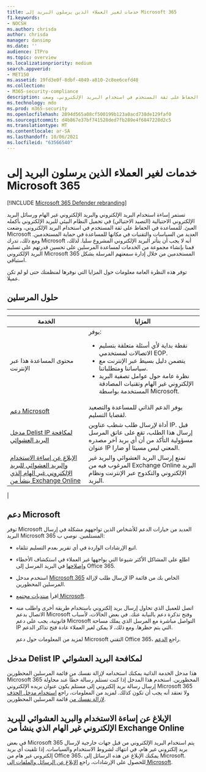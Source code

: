 ```yaml
---
title: خدمات لغير العملاء الذين يرسلون البريد إلى Microsoft 365
f1.keywords:
- NOCSH
ms.author: chrisda
author: chrisda
manager: dansimp
ms.date: ''
audience: ITPro
ms.topic: overview
ms.localizationpriority: medium
search.appverid:
- MET150
ms.assetid: 19fd3e0f-8dbf-4049-a810-2c8ee6cefd48
ms.collection:
- M365-security-compliance
description: للمساعدة في الحفاظ على ثقة المستخدم في استخدام البريد الإلكتروني، وضعت Microsoft سياسات وتقنيات متنوعة للمساعدة في حماية المستخدمين.
ms.technology: mdo
ms.prod: m365-security
ms.openlocfilehash: 2894d565a08cf500199b123a0acd738de129faf0
ms.sourcegitcommit: d4b867e37bf741528ded7fb289e4f6847228d2c5
ms.translationtype: MT
ms.contentlocale: ar-SA
ms.lasthandoff: 10/06/2021
ms.locfileid: "63566540"
---
```

# <a name="services-for-non-customers-sending-mail-to-microsoft-365"></a>خدمات لغير العملاء الذين يرسلون البريد إلى Microsoft 365

[!INCLUDE [Microsoft 365 Defender rebranding](../includes/microsoft-defender-for-office.md)]


تستمر إساءة استخدام البريد الإلكتروني والبريد الإلكتروني غير الهام ورسائل البريد الإلكتروني الاحتيالية (التصيد الاحتيالي) في تحميل النظام البيئي للبريد الإلكتروني بأكمله العبئ. للمساعدة في الحفاظ على ثقة المستخدم في استخدام البريد الإلكتروني، وضعت Microsoft العديد من السياسات والتقنيات في مكانها للمساعدة في حماية المستخدمين. ومع ذلك، تدرك Microsoft أنه لا يجب أن يتأثر البريد الإلكتروني المشروع سلبا. لذلك، قمنا بإنشاء مجموعة من الخدمات لمساعدة المرسلين على تحسين قدرتهم على تسليم البريد الإلكتروني Microsoft 365 المستخدمين من خلال إدارة سمعتهم المرسلة بشكل استباقي.

توفر هذه النظرة العامة معلومات حول المزايا التي نوفرها لمنظمتك حتى لو لم تكن عميلا.

## <a name="sender-solutions"></a>حلول المرسلين

****

|الخدمة|المزايا|
|---|---|
|محتوى المساعدة هذا عبر الإنترنت|يوفر: <ul><li>نقطة بداية لأي أسئلة متعلقة بتسليم الاتصالات لمستخدمي EOP.</li><li>يتضمن دليل بسيط عبر الإنترنت مع سياساتنا ومتطلباتنا.</li><li>نظرة عامة حول عوامل تصفية البريد الإلكتروني غير الهام وتقنيات المصادقة المستخدمة بواسطة Microsoft.</li><ul>|
|[دعم Microsoft](#microsoft-support)|يوفر الدعم الذاتي للمساعدة والتصعيد لقضايا التسليم.|
|[مدخل Delist IP لمكافحة البريد العشوائي](#anti-spam-ip-delist-portal)|أداة لإرسال طلب شطب عناوين IP. قبل إرسال هذا الطلب، تقع على عاتق المرسل مسؤولية التأكد من أن أي بريد آخر مصدره عنوان IP المعني ليس مسيئا أو ضارا.|
|[الإبلاغ عن إساءة الاستخدام والبريد العشوائي للبريد الإلكتروني غير الهام الذي ينشأ من Exchange Online](#abuse-and-spam-reporting-for-junk-email-originating-from-exchange-online)|تمنع إرسال البريد العشوائي والبريد غير المرغوب فيه من Exchange Online البريد الإلكتروني والتكدوج عبر الإنترنت ونظام البريد.|
|

## <a name="microsoft-support"></a>دعم Microsoft

توفر Microsoft العديد من خيارات الدعم للأشخاص الذين تواجههم مشكلة في إرسال البريد Microsoft 365 المستلمين. نوصي ب:

- اتبع الإرشادات الواردة في أي تقرير بعدم التسليم تتلقاه.

- اطلع على المشاكل الأكثر شيوعا التي يواجهها غير العملاء في استكشاف الأخطاء [وإصلاحها](troubleshooting-mail-sent-to-office-365.md) في البريد المرسل إلى Office 365.

- استخدم مدخل [Microsoft 365](https://sender.office.com) لإرسال طلب لإزالة IP الخاص بك من قائمة المرسلين المحظورين.

- اقرأ [منتديات مجتمع Microsoft](https://community.office365.com/f/).

- اتصل للعميل الذي تحاول إرسال بريد إلكتروني باستخدام طريقة أخرى واطلب منه الاتصال بدعم Microsoft وفتح تذكرة دعم بالنيابة عنك. في بعض الحالات، لأسباب قانونية، يجب على دعم Microsoft التواصل مباشرة مع المرسل الذي يملك مساحة IP التي يتم حظرها. ومع ذلك، لا يمكن لغير العملاء عادة فتح تذاكر الدعم.

  لمزيد من المعلومات حول دعم Microsoft التقني Office 365، راجع [الدعم](/office365/servicedescriptions/office-365-platform-service-description/support).

## <a name="anti-spam-ip-delist-portal"></a>مدخل Delist IP لمكافحة البريد العشوائي

هذا مدخل الخدمة الذاتية يمكنك استخدامه لإزالة نفسك من قائمة المرسلين المحظورين Microsoft 365 المحظورين. استخدم هذا المدخل إذا كنت تستلم رسالة خطأ عند محاولة إرسال رسالة بريد إلكتروني إلى مستلم يكون عنوان بريده الإلكتروني Microsoft 365 ولا تعتقد أنه يجب أن تكون كذلك. لمزيد من المعلومات، راجع [استخدام مدخل الحذف لإزالة نفسك من](use-the-delist-portal-to-remove-yourself-from-the-office-365-blocked-senders-lis.md) قائمة المرسلين المحظورين.

## <a name="abuse-and-spam-reporting-for-junk-email-originating-from-exchange-online"></a>الإبلاغ عن إساءة الاستخدام والبريد العشوائي للبريد الإلكتروني غير الهام الذي ينشأ من Exchange Online

في بعض Microsoft 365 يتم استخدام البريد الإلكتروني من قبل جهات خارجية لإرسال بريد إلكتروني غير هام، في انتهاك لشروط الاستخدام والسياسات. إذا تلقيت أي بريد إلكتروني غير هام من Office 365، يمكنك الإبلاغ عن هذه الرسائل إلى Microsoft. للحصول على الإرشادات، راجع [الإبلاغ عن الرسائل والملفات إلى Microsoft](report-junk-email-messages-to-microsoft.md).
